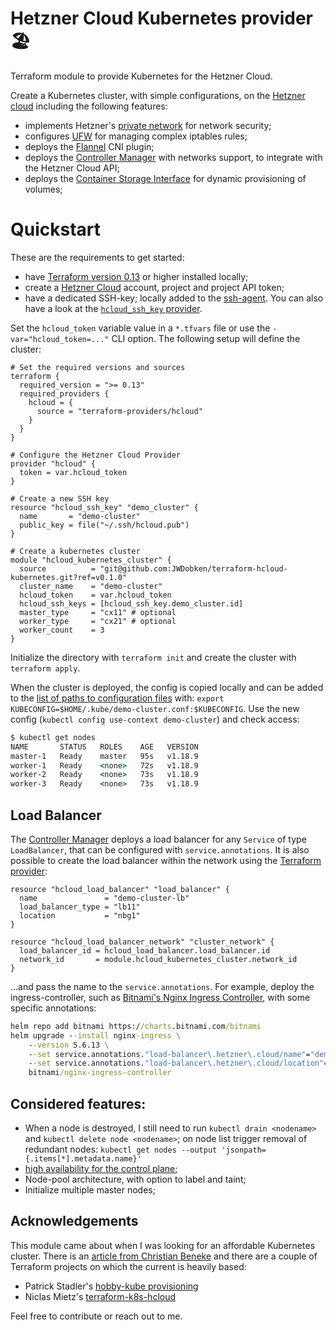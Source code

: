 Hetzner Cloud Kubernetes provider 🏖️
==================

Terraform module to provide Kubernetes for the Hetzner Cloud.

Create a Kubernetes cluster, with simple configurations, on the [Hetzner cloud](https://registry.terraform.io/providers/hetznercloud/hcloud/latest/docs) including the following features:

- implements Hetzner's [private network](https://community.hetzner.com/tutorials/hcloud-networks-basic) for network security;
- configures [UFW](https://help.ubuntu.com/community/UFW) for managing complex iptables rules;
- deploys the [Flannel](https://github.com/coreos/flannel) CNI plugin;
- deploys the [Controller Manager](https://github.com/hetznercloud/hcloud-cloud-controller-manager) with networks support, to integrate with the Hetzner Cloud API;
- deploys the [Container Storage Interface](https://github.com/hetznercloud/csi-driver) for dynamic provisioning of volumes;

# Quickstart

These are the requirements to get started:

- have [Terraform version 0.13](https://learn.hashicorp.com/tutorials/terraform/install-cli) or higher installed locally;
- create a [Hetzner Cloud](https://www.hetzner.com/cloud) account, project and project API token;
- have a dedicated SSH-key; locally added to the [ssh-agent](https://docs.github.com/en/free-pro-team@latest/github/authenticating-to-github/generating-a-new-ssh-key-and-adding-it-to-the-ssh-agent). You can also have a look at the [`hcloud_ssh_key` provider](https://registry.terraform.io/providers/hetznercloud/hcloud/latest/docs/resources/ssh_key).


Set the `hcloud_token` variable value in a `*.tfvars` file or use the `-var="hcloud_token=..."` CLI option. The following setup will define the cluster:

```hcl
# Set the required versions and sources
terraform {
  required_version = ">= 0.13"
  required_providers {
    hcloud = {
      source = "terraform-providers/hcloud"
    }
  }
}

# Configure the Hetzner Cloud Provider
provider "hcloud" {
  token = var.hcloud_token
}

# Create a new SSH key
resource "hcloud_ssh_key" "demo_cluster" {
  name       = "demo-cluster"
  public_key = file("~/.ssh/hcloud.pub")
}

# Create a kubernetes cluster
module "hcloud_kubernetes_cluster" {
  source          = "git@github.com:JWDobken/terraform-hcloud-kubernetes.git?ref=v0.1.0"
  cluster_name    = "demo-cluster"
  hcloud_token    = var.hcloud_token
  hcloud_ssh_keys = [hcloud_ssh_key.demo_cluster.id]
  master_type     = "cx11" # optional
  worker_type     = "cx21" # optional
  worker_count    = 3
}

```

Initialize the directory with `terraform init` and create the cluster with `terraform apply`.

When the cluster is deployed, the config is copied locally and can be added to the [list of paths to configuration files](https://kubernetes.io/docs/tasks/access-application-cluster/configure-access-multiple-clusters/#create-a-second-configuration-file) with: `export KUBECONFIG=$HOME/.kube/demo-cluster.conf:$KUBECONFIG`. Use the new config (`kubectl config use-context demo-cluster`) and check access:

```cmd
$ kubectl get nodes
NAME       STATUS   ROLES    AGE   VERSION
master-1   Ready    master   95s   v1.18.9
worker-1   Ready    <none>   72s   v1.18.9
worker-2   Ready    <none>   73s   v1.18.9
worker-3   Ready    <none>   73s   v1.18.9
```

## Load Balancer

The [Controller Manager](https://github.com/hetznercloud/hcloud-cloud-controller-manager/blob/master/docs/load_balancers.md) deploys a load balancer for any `Service` of type `LoadBalancer`, that can be configured with `service.annotations`. It is also possible to create the load balancer within the network using the [Terraform provider](https://registry.terraform.io/providers/hetznercloud/hcloud/latest/docs/resources/load_balancer):

```hcl
resource "hcloud_load_balancer" "load_balancer" {
  name               = "demo-cluster-lb"
  load_balancer_type = "lb11"
  location           = "nbg1"
}

resource "hcloud_load_balancer_network" "cluster_network" {
  load_balancer_id = hcloud_load_balancer.load_balancer.id
  network_id       = module.hcloud_kubernetes_cluster.network_id
}
```

...and pass the name to the `service.annotations`. For example, deploy the ingress-controller, such as [Bitnami's Nginx Ingress Controller](https://github.com/bitnami/charts/tree/master/bitnami/nginx-ingress-controller), with some specific annotations:

```cmd
helm repo add bitnami https://charts.bitnami.com/bitnami
helm upgrade --install nginx-ingress \
    --version 5.6.13 \
    --set service.annotations."load-balancer\.hetzner\.cloud/name"="demo-cluster-lb" \
    --set service.annotations."load-balancer\.hetzner\.cloud/location"="nbg1" \
    bitnami/nginx-ingress-controller
```

## Considered features:

- When a node is destroyed, I still need to run `kubectl drain <nodename>` and `kubectl delete node <nodename>`; on node list trigger removal of redundant nodes: `kubectl get nodes --output 'jsonpath={.items[*].metadata.name}'`
- [high availability for the control plane](https://kubernetes.io/docs/setup/production-environment/tools/kubeadm/high-availability/);
- Node-pool architecture, with option to label and taint;
- Initialize multiple master nodes;

## Acknowledgements 

This module came about when I was looking for an affordable Kubernetes cluster. There is an [article from Christian Beneke](https://community.hetzner.com/tutorials/install-kubernetes-cluster) and there are a couple of Terraform projects on which the current is heavily based:

- Patrick Stadler's [hobby-kube provisioning](https://github.com/hobby-kube/provisioning)
- Niclas Mietz's [terraform-k8s-hcloud](https://github.com/solidnerd/terraform-k8s-hcloud)

Feel free to contribute or reach out to me.
